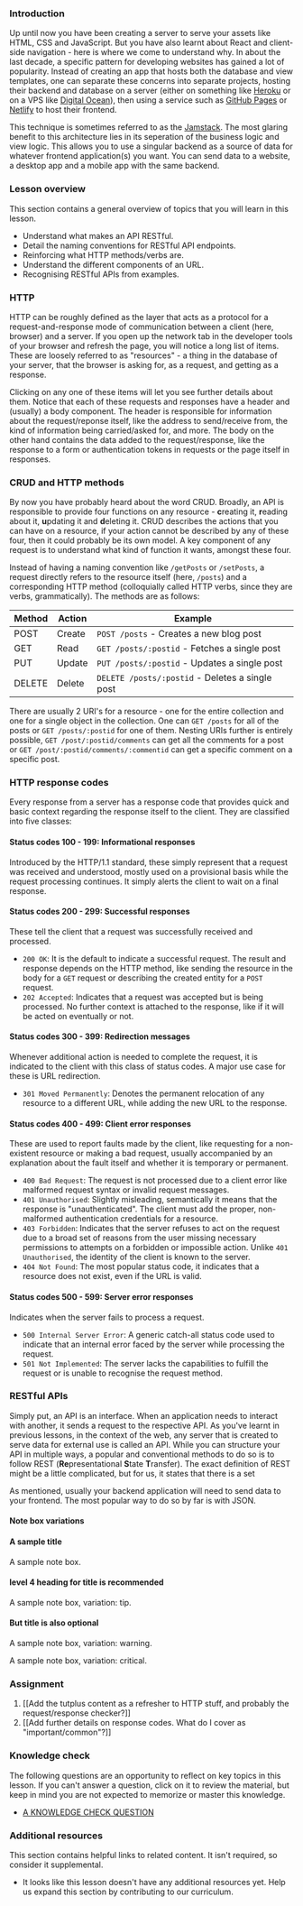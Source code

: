 ### Introduction

Up until now you have been creating a server to serve your assets like HTML, CSS and JavaScript. But you have also learnt about React and client-side navigation - here is where we come to understand why. In about the last decade, a specific pattern for developing websites has gained a lot of popularity. Instead of creating an app that hosts both the database and view templates, one can separate these concerns into separate projects, hosting their backend and database on a server (either on something like [Heroku](https://www.heroku.com/) or on a VPS like [Digital Ocean](https://www.digitalocean.com/)), then using a service such as [GitHub Pages](https://pages.github.com/) or [Netlify](https://www.netlify.com/) to host their frontend.

This technique is sometimes referred to as the [Jamstack](https://jamstack.org/what-is-jamstack/). The most glaring benefit to this architecture lies in its seperation of the business logic and view logic. This allows you to use a singular backend as a source of data for whatever frontend application(s) you want. You can send data to a website, a desktop app and a mobile app with the same backend.

### Lesson overview

This section contains a general overview of topics that you will learn in this lesson.

- Understand what makes an API RESTful.
- Detail the naming conventions for RESTful API endpoints.
- Reinforcing what HTTP methods/verbs are.
- Understand the different components of an URL.
- Recognising RESTful APIs from examples.

### HTTP

HTTP can be roughly defined as the layer that acts as a protocol for a request-and-response mode of communication between a client (here, browser) and a server. If you open up the network tab in the developer tools of your browser and refresh the page, you will notice a long list of items. These are loosely referred to as "resources" - a thing in the database of your server, that the browser is asking for, as a request, and getting as a response.

Clicking on any one of these items will let you see further details about them. Notice that each of these requests and responses have a header and (usually) a body component. The header is responsible for information about the request/reponse itself, like the address to send/receive from, the kind of information being carried/asked for, and more. The body on the other hand contains the data added to the request/response, like the response to a form or authentication tokens in requests or the page itself in responses.

### CRUD and HTTP methods

By now you have probably heard about the word CRUD. Broadly, an API is responsible to provide four functions on any resource - **c**reating it, **r**eading about it, **u**pdating it and **d**eleting it. CRUD describes the actions that you can have on a resource, if your action cannot be described by any of these four, then it could probably be its own model. A key component of any request is to understand what kind of function it wants, amongst these four.

Instead of having a naming convention like `/getPosts` or `/setPosts`, a request directly refers to the resource itself (here, `/posts`) and a corresponding HTTP method (colloquially called HTTP verbs, since they are verbs, grammatically). The methods are as follows:

| Method | Action | Example                                         |
| ------ | ------ | ----------------------------------------------- |
| POST   | Create | `POST /posts` - Creates a new blog post         |
| GET    | Read   | `GET /posts/:postid` - Fetches a single post    |
| PUT    | Update | `PUT /posts/:postid` - Updates a single post    |
| DELETE | Delete | `DELETE /posts/:postid` - Deletes a single post |

There are usually 2 URI's for a resource - one for the entire collection and one for a single object in the collection. One can `GET /posts` for all of the posts or `GET /posts/:postid` for one of them. Nesting URIs further is entirely possible, `GET /post/:postid/comments` can get all the comments for a post or `GET /post/:postid/comments/:commentid` can get a specific comment on a specific post.

### HTTP response codes

Every response from a server has a response code that provides quick and basic context regarding the response itself to the client. They are classified into five classes:

#### Status codes 100 - 199: Informational responses

Introduced by the HTTP/1.1 standard, these simply represent that a request was received and understood, mostly used on a provisional basis while the request processing continues. It simply alerts the client to wait on a final response.

#### Status codes 200 - 299: Successful responses

These tell the client that a request was successfully received and processed.

- `200 OK`: It is the default to indicate a successful request. The result and response depends on the HTTP method, like sending the resource in the body for a `GET` request or describing the created entity for a `POST` request.
- `202 Accepted`: Indicates that a request was accepted but is being processed. No further context is attached to the response, like if it will be acted on eventually or not.

#### Status codes 300 - 399: Redirection messages

Whenever additional action is needed to complete the request, it is indicated to the client with this class of status codes. A major use case for these is URL redirection.

- `301 Moved Permanently`: Denotes the permanent relocation of any resource to a different URL, while adding the new URL to the response.

#### Status codes 400 - 499: Client error responses

These are used to report faults made by the client, like requesting for a non-existent resource or making a bad request, usually accompanied by an explanation about the fault itself and whether it is temporary or permanent.

- `400 Bad Request`: The request is not processed due to a client error like malformed request syntax or invalid request messages.
- `401 Unauthorised`: Slightly misleading, semantically it means that the response is "unauthenticated". The client must add the proper, non-malformed authentication credentials for a resource.
- `403 Forbidden`: Indicates that the server refuses to act on the request due to a broad set of reasons from the user missing necessary permissions to attempts on a forbidden or impossible action. Unlike `401 Unauthorised`, the identity of the client is known to the server.
- `404 Not Found`: The most popular status code, it indicates that a resource does not exist, even if the URL is valid.

#### Status codes 500 - 599: Server error responses

Indicates when the server fails to process a request.

- `500 Internal Server Error`: A generic catch-all status code used to indicate that an internal error faced by the server while processing the request.
- `501 Not Implemented`: The server lacks the capabilities to fulfill the request or is unable to recognise the request method.

### RESTful APIs

Simply put, an API is an interface. When an application needs to interact with another, it sends a request to the respective API. As you've learnt in previous lessons, in the context of the web, any server that is created to serve data for external use is called an API. While you can structure your API in multiple ways, a popular and conventional methods to do so is to follow REST (**Re**presentational **S**tate **T**ransfer). The exact definition of REST might be a little complicated, but for us, it states that there is a set

As mentioned, usually your backend application will need to send data to your frontend. The most popular way to do so by far is with JSON.

#### Note box variations

<div class="lesson-note" markdown="1">

#### A sample title

A sample note box.

</div>

<div class="lesson-note lesson-note--tip" markdown="1">

#### level 4 heading for title is recommended

A sample note box, variation: tip.

</div>

<div class="lesson-note lesson-note--warning" markdown="1">

#### But title is also optional

A sample note box, variation: warning.

</div>

<div class="lesson-note lesson-note--critical" markdown="1">

A sample note box, variation: critical.

</div>

### Assignment

<div class="lesson-content__panel" markdown="1">

1. [[Add the tutplus content as a refresher to HTTP stuff, and probably the request/response checker?]]
1. [[Add further details on response codes. What do I cover as "important/common"?]]

</div>

### Knowledge check

The following questions are an opportunity to reflect on key topics in this lesson. If you can't answer a question, click on it to review the material, but keep in mind you are not expected to memorize or master this knowledge.

- [A KNOWLEDGE CHECK QUESTION](A-KNOWLEDGE-CHECK-URL)

### Additional resources

This section contains helpful links to related content. It isn't required, so consider it supplemental.

- It looks like this lesson doesn't have any additional resources yet. Help us expand this section by contributing to our curriculum.

